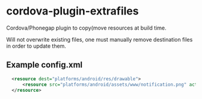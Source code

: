 # cordova-plugin-extrafiles

Cordova/Phonegap plugin to copy(move resources at build time.

Will not overwrite existing files, one must manually remove destination files
in order to update them.

## Example config.xml

```xml
  <resource dest="platforms/android/res/drawable">
      <resource src="platforms/android/assets/www/notification.png" action="move" />
  </resource> 
```
